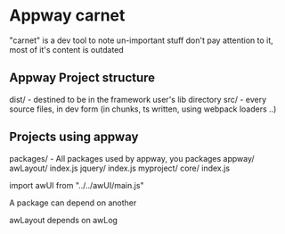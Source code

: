 # Appway carnet

"carnet" is a dev tool to note un-important stuff
don't pay attention to it, most of it's content is outdated

## Appway Project structure

dist/   - destined to be in the framework user's lib directory
src/    - every source files, in dev form (in chunks, ts written, using webpack loaders ..)

## Projects using appway

packages/   - All packages used by appway, you packages
    appway/
        awLayout/
            index.js
    jquery/
        index.js
    myproject/
        core/
            index.js

import awUI from "../../awUI/main.js"

A package can depend on another

awLayout depends on awLog



